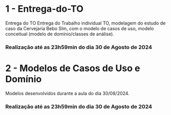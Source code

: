 # 1 - Entrega-do-TO
Entrega do TO Entrega do Trabalho individual TO, modelagem do estudo de caso da Cervejaria Bebo SIm, com o modelo de casos de uso, modelo conceitual (modelo de domínio/classes de análise).

### Realização até as 23h59min do dia 30 de Agosto de 2024


# 2 - Modelos de Casos de Uso e Domínio 
Modelos desenvolvidos durante a aula do dia 30/08/2024.

### Realização até as 23h59min do dia 30 de Agosto de 2024
